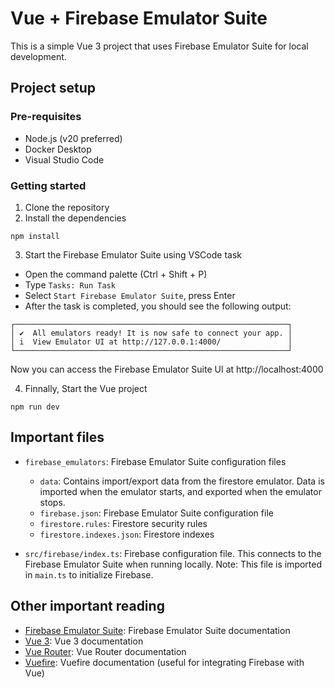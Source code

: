 # Vue + Firebase Emulator Suite

This is a simple Vue 3 project that uses Firebase Emulator Suite for local development.

## Project setup

### Pre-requisites

- Node.js (v20 preferred)
- Docker Desktop
- Visual Studio Code

### Getting started

1. Clone the repository
2. Install the dependencies

```
npm install
```

3. Start the Firebase Emulator Suite using VSCode task

- Open the command palette (Ctrl + Shift + P)
- Type `Tasks: Run Task`
- Select `Start Firebase Emulator Suite`, press Enter
- After the task is completed, you should see the following output:

```
┌─────────────────────────────────────────────────────────────┐
│ ✔  All emulators ready! It is now safe to connect your app. │
│ i  View Emulator UI at http://127.0.0.1:4000/               │
└─────────────────────────────────────────────────────────────┘
```

Now you can access the Firebase Emulator Suite UI at http://localhost:4000

4. Finnally, Start the Vue project

```
npm run dev
```

## Important files

- `firebase_emulators`: Firebase Emulator Suite configuration files

  - `data`: Contains import/export data from the firestore emulator. Data is imported when the emulator starts, and exported when the emulator stops.
  - `firebase.json`: Firebase Emulator Suite configuration file
  - `firestore.rules`: Firestore security rules
  - `firestore.indexes.json`: Firestore indexes

- `src/firebase/index.ts`: Firebase configuration file. This connects to the Firebase Emulator Suite when running locally. Note: This file is imported in `main.ts` to initialize Firebase.

## Other important reading

- [Firebase Emulator Suite](https://firebase.google.com/docs/emulator-suite): Firebase Emulator Suite documentation
- [Vue 3](https://v3.vuejs.org/): Vue 3 documentation
- [Vue Router](https://next.router.vuejs.org/): Vue Router documentation
- [Vuefire](https://vuefire.vuejs.org/): Vuefire documentation (useful for integrating Firebase with Vue)
